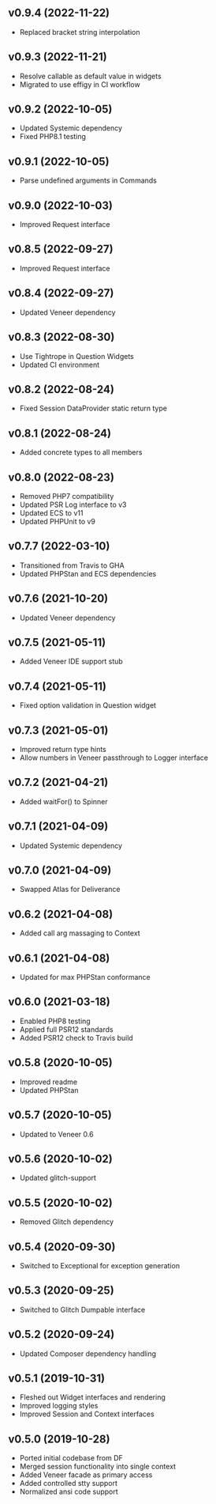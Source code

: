 ## v0.9.4 (2022-11-22)
* Replaced bracket string interpolation

## v0.9.3 (2022-11-21)
* Resolve callable as default value in widgets
* Migrated to use effigy in CI workflow

## v0.9.2 (2022-10-05)
* Updated Systemic dependency
* Fixed PHP8.1 testing

## v0.9.1 (2022-10-05)
* Parse undefined arguments in Commands

## v0.9.0 (2022-10-03)
* Improved Request interface

## v0.8.5 (2022-09-27)
* Improved Request interface

## v0.8.4 (2022-09-27)
* Updated Veneer dependency

## v0.8.3 (2022-08-30)
* Use Tightrope in Question Widgets
* Updated CI environment

## v0.8.2 (2022-08-24)
* Fixed Session DataProvider static return type

## v0.8.1 (2022-08-24)
* Added concrete types to all members

## v0.8.0 (2022-08-23)
* Removed PHP7 compatibility
* Updated PSR Log interface to v3
* Updated ECS to v11
* Updated PHPUnit to v9

## v0.7.7 (2022-03-10)
* Transitioned from Travis to GHA
* Updated PHPStan and ECS dependencies

## v0.7.6 (2021-10-20)
* Updated Veneer dependency

## v0.7.5 (2021-05-11)
* Added Veneer IDE support stub

## v0.7.4 (2021-05-11)
* Fixed option validation in Question widget

## v0.7.3 (2021-05-01)
* Improved return type hints
* Allow numbers in Veneer passthrough to Logger interface

## v0.7.2 (2021-04-21)
* Added waitFor() to Spinner

## v0.7.1 (2021-04-09)
* Updated Systemic dependency

## v0.7.0 (2021-04-09)
* Swapped Atlas for Deliverance

## v0.6.2 (2021-04-08)
* Added call arg massaging to Context

## v0.6.1 (2021-04-08)
* Updated for max PHPStan conformance

## v0.6.0 (2021-03-18)
* Enabled PHP8 testing
* Applied full PSR12 standards
* Added PSR12 check to Travis build

## v0.5.8 (2020-10-05)
* Improved readme
* Updated PHPStan

## v0.5.7 (2020-10-05)
* Updated to Veneer 0.6

## v0.5.6 (2020-10-02)
* Updated glitch-support

## v0.5.5 (2020-10-02)
* Removed Glitch dependency

## v0.5.4 (2020-09-30)
* Switched to Exceptional for exception generation

## v0.5.3 (2020-09-25)
* Switched to Glitch Dumpable interface

## v0.5.2 (2020-09-24)
* Updated Composer dependency handling

## v0.5.1 (2019-10-31)
* Fleshed out Widget interfaces and rendering
* Improved logging styles
* Improved Session and Context interfaces

## v0.5.0 (2019-10-28)
* Ported initial codebase from DF
* Merged session functionality into single context
* Added Veneer facade as primary access
* Added controlled stty support
* Normalized ansi code support
